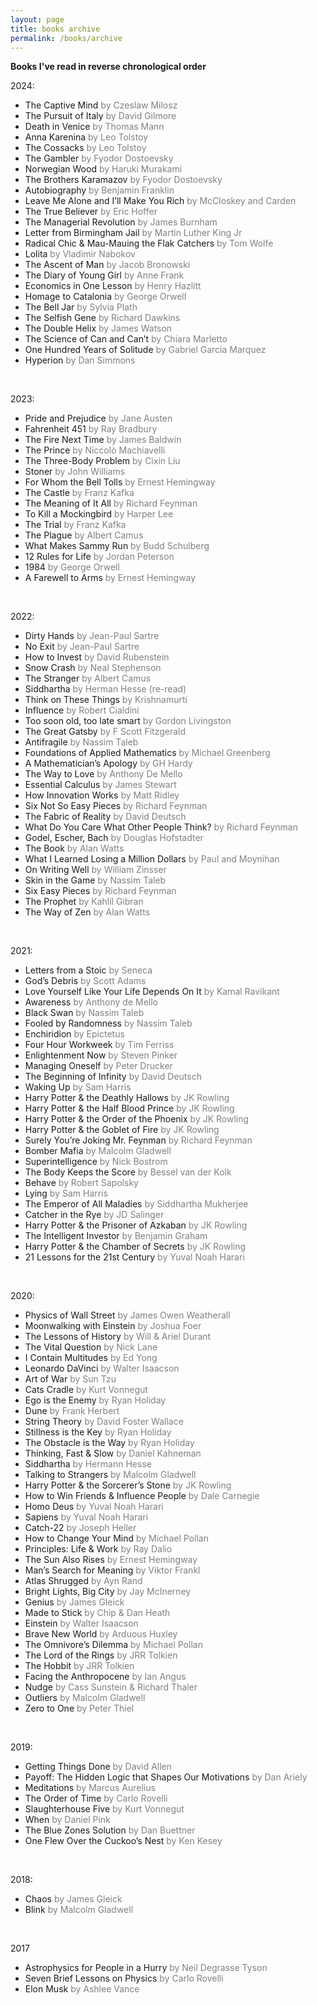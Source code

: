 ```yaml
---
layout: page
title: books archive
permalink: /books/archive
---
```



**Books I've read in reverse chronological order**

2024:
- The Captive Mind <span style="color:gray">by Czeslaw Milosz</span>
- The Pursuit of Italy <span style="color:gray">by David Gilmore</span>
- Death in Venice <span style="color:gray">by Thomas Mann</span>
- Anna Karenina <span style="color:gray">by Leo Tolstoy</span>
- The Cossacks <span style="color:gray">by Leo Tolstoy</span>
- The Gambler <span style="color:gray">by Fyodor Dostoevsky</span>
- Norwegian Wood <span style="color:gray">by Haruki Murakami</span>
- The Brothers Karamazov <span style="color:gray">by Fyodor Dostoevsky</span>
- Autobiography <span style="color:gray">by Benjamin Franklin</span>
- Leave Me Alone and I’ll Make You Rich <span style="color:gray">by McCloskey and Carden</span>
- The True Believer <span style="color:gray">by Eric Hoffer</span>
- The Managerial Revolution <span style="color:gray">by James Burnham</span>
- Letter from Birmingham Jail <span style="color:gray">by Martin Luther King Jr</span>
- Radical Chic & Mau-Mauing the Flak Catchers <span style="color:gray">by Tom Wolfe</span>
- Lolita <span style="color:gray">by Vladimir Nabokov</span>
- The Ascent of Man <span style="color:gray">by Jacob Bronowski</span>
- The Diary of Young Girl <span style="color:gray">by Anne Frank</span>
- Economics in One Lesson <span style="color:gray">by Henry Hazlitt</span>
- Homage to Catalonia <span style="color:gray">by George Orwell</span>
- The Bell Jar <span style="color:gray">by Sylvia Plath</span>
- The Selfish Gene <span style="color:gray">by Richard Dawkins</span>
- The Double Helix <span style="color:gray">by James Watson</span>
- The Science of Can and Can’t <span style="color:gray">by Chiara Marletto</span>
- One Hundred Years of Solitude <span style="color:gray">by Gabriel Garcia Marquez</span>
- Hyperion <span style="color:gray">by Dan Simmons</span>

<br/>

2023:
- Pride and Prejudice <span style="color:gray">by Jane Austen</span>
- Fahrenheit 451 <span style="color:gray">by Ray Bradbury</span>
- The Fire Next Time <span style="color:gray">by James Baldwin</span>
- The Prince <span style="color:gray">by Niccolò Machiavelli</span>
- The Three-Body Problem <span style="color:gray">by Cixin Liu</span>
- Stoner <span style="color:gray">by John Williams</span>
- For Whom the Bell Tolls <span style="color:gray">by Ernest Hemingway</span>
- The Castle <span style="color:gray">by Franz Kafka</span>
- The Meaning of It All <span style="color:gray">by Richard Feynman</span>
- To Kill a Mockingbird <span style="color:gray">by Harper Lee</span>
- The Trial <span style="color:gray">by Franz Kafka</span>
- The Plague <span style="color:gray">by Albert Camus</span>
- What Makes Sammy Run <span style="color:gray">by Budd Schulberg</span>
- 12 Rules for Life <span style="color:gray">by Jordan Peterson</span>
- 1984 <span style="color:gray">by George Orwell</span>
- A Farewell to Arms <span style="color:gray">by Ernest Hemingway</span>

<br/>

2022:
- Dirty Hands <span style="color:gray">by Jean-Paul Sartre</span>
- No Exit <span style="color:gray">by Jean-Paul Sartre</span>
- How to Invest <span style="color:gray">by David Rubenstein</span>
- Snow Crash <span style="color:gray">by Neal Stephenson</span>
- The Stranger <span style="color:gray">by Albert Camus</span>
- Siddhartha <span style="color:gray">by Herman Hesse (re-read)</span>
- Think on These Things <span style="color:gray">by Krishnamurti</span>
- Influence <span style="color:gray">by Robert Cialdini</span>
- Too soon old, too late smart <span style="color:gray">by Gordon Livingston</span>
- The Great Gatsby <span style="color:gray">by F Scott Fitzgerald</span>
- Antifragile <span style="color:gray">by Nassim Taleb</span>
- Foundations of Applied Mathematics <span style="color:gray">by Michael Greenberg</span>
- A Mathematician’s Apology <span style="color:gray">by GH Hardy</span>
- The Way to Love <span style="color:gray">by Anthony De Mello</span>
- Essential Calculus <span style="color:gray">by James Stewart</span>
- How Innovation Works <span style="color:gray">by Matt Ridley</span>
- Six Not So Easy Pieces <span style="color:gray">by Richard Feynman</span>
- The Fabric of Reality <span style="color:gray">by David Deutsch</span>
- What Do You Care What Other People Think? <span style="color:gray">by Richard Feynman</span>
- Godel, Escher, Bach <span style="color:gray">by Douglas Hofstadter</span>
- The Book <span style="color:gray">by Alan Watts</span>
- What I Learned Losing a Million Dollars <span style="color:gray">by Paul and Moynihan</span>
- On Writing Well <span style="color:gray">by William Zinsser</span>
- Skin in the Game <span style="color:gray">by Nassim Taleb</span>
- Six Easy Pieces <span style="color:gray">by Richard Feynman</span>
- The Prophet <span style="color:gray">by Kahlil Gibran</span>
- The Way of Zen <span style="color:gray">by Alan Watts</span>

<br/>

2021:
- Letters from a Stoic <span style="color:gray">by Seneca</span>
- God’s Debris <span style="color:gray">by Scott Adams</span>
- Love Yourself Like Your Life Depends On It <span style="color:gray">by Kamal Ravikant</span>
- Awareness <span style="color:gray">by Anthony de Mello</span>
- Black Swan <span style="color:gray">by Nassim Taleb</span>
- Fooled by Randomness <span style="color:gray">by Nassim Taleb</span>
- Enchiridion <span style="color:gray">by Epictetus</span>
- Four Hour Workweek <span style="color:gray">by Tim Ferriss</span>
- Enlightenment Now <span style="color:gray">by Steven Pinker</span>
- Managing Oneself <span style="color:gray">by Peter Drucker</span>
- The Beginning of Infinity <span style="color:gray">by David Deutsch</span>
- Waking Up <span style="color:gray">by Sam Harris</span>
- Harry Potter & the Deathly Hallows <span style="color:gray">by JK Rowling</span>
- Harry Potter & the Half Blood Prince <span style="color:gray">by JK Rowling</span>
- Harry Potter & the Order of the Phoenix <span style="color:gray">by JK Rowling</span>
- Harry Potter & the Goblet of Fire <span style="color:gray">by JK Rowling</span>
- Surely You’re Joking Mr. Feynman <span style="color:gray">by Richard Feynman</span>
- Bomber Mafia <span style="color:gray">by Malcolm Gladwell</span>
- Superintelligence <span style="color:gray">by Nick Bostrom</span>
- The Body Keeps the Score <span style="color:gray">by Bessel van der Kolk</span>
- Behave <span style="color:gray">by Robert Sapolsky</span>
- Lying <span style="color:gray">by Sam Harris</span>
- The Emperor of All Maladies <span style="color:gray">by Siddhartha Mukherjee</span>
- Catcher in the Rye <span style="color:gray">by JD Salinger</span>
- Harry Potter & the Prisoner of Azkaban <span style="color:gray">by JK Rowling</span>
- The Intelligent Investor <span style="color:gray">by Benjamin Graham</span>
- Harry Potter & the Chamber of Secrets <span style="color:gray">by JK Rowling</span>
- 21 Lessons for the 21st Century <span style="color:gray">by Yuval Noah Harari</span>

<br/>

2020:
- Physics of Wall Street <span style="color:gray">by James Owen Weatherall</span>
- Moonwalking with Einstein <span style="color:gray">by Joshua Foer</span>
- The Lessons of History <span style="color:gray">by Will & Ariel Durant</span>
- The Vital Question <span style="color:gray">by Nick Lane</span>
- I Contain Multitudes <span style="color:gray">by Ed Yong</span>
- Leonardo DaVinci <span style="color:gray">by Walter Isaacson</span>
- Art of War <span style="color:gray">by Sun Tzu</span>
- Cats Cradle <span style="color:gray">by Kurt Vonnegut</span>
- Ego is the Enemy <span style="color:gray">by Ryan Holiday</span>
- Dune <span style="color:gray">by Frank Herbert</span>
- String Theory <span style="color:gray">by David Foster Wallace</span>
- Stillness is the Key <span style="color:gray">by Ryan Holiday</span>
- The Obstacle is the Way <span style="color:gray">by Ryan Holiday</span>
- Thinking, Fast & Slow <span style="color:gray">by Daniel Kahneman</span>
- Siddhartha <span style="color:gray">by Hermann Hesse</span>
- Talking to Strangers <span style="color:gray">by Malcolm Gladwell</span>
- Harry Potter & the Sorcerer’s Stone <span style="color:gray">by JK Rowling</span>
- How to Win Friends & Influence People <span style="color:gray">by Dale Carnegie</span>
- Homo Deus <span style="color:gray">by Yuval Noah Harari</span>
- Sapiens <span style="color:gray">by Yuval Noah Harari</span>
- Catch-22 <span style="color:gray">by Joseph Heller</span>
- How to Change Your Mind <span style="color:gray">by Michael Pollan</span>
- Principles: Life & Work <span style="color:gray">by Ray Dalio</span>
- The Sun Also Rises <span style="color:gray">by Ernest Hemingway</span>
- Man’s Search for Meaning <span style="color:gray">by Viktor Frankl</span>
- Atlas Shrugged <span style="color:gray">by Ayn Rand</span>
- Bright Lights, Big City <span style="color:gray">by Jay McInerney</span>
- Genius <span style="color:gray">by James Gleick</span>
- Made to Stick <span style="color:gray">by Chip & Dan Heath</span>
- Einstein <span style="color:gray">by Walter Isaacson</span>
- Brave New World <span style="color:gray">by Arduous Huxley</span>
- The Omnivore’s Dilemma <span style="color:gray">by Michael Pollan</span>
- The Lord of the Rings <span style="color:gray">by JRR Tolkien</span>
- The Hobbit <span style="color:gray">by JRR Tolkien</span>
- Facing the Anthropocene <span style="color:gray">by Ian Angus</span>
- Nudge <span style="color:gray">by Cass Sunstein & Richard Thaler</span>
- Outliers <span style="color:gray">by Malcolm Gladwell</span>
- Zero to One <span style="color:gray">by Peter Thiel</span>

<br/>

2019:
- Getting Things Done <span style="color:gray">by David Allen</span>
- Payoff: The Hidden Logic that Shapes Our Motivations <span style="color:gray">by Dan Ariely</span>
- Meditations <span style="color:gray">by Marcus Aurelius</span>
- The Order of Time <span style="color:gray">by Carlo Rovelli</span>
- Slaughterhouse Five <span style="color:gray">by Kurt Vonnegut</span>
- When <span style="color:gray">by Daniel Pink</span>
- The Blue Zones Solution <span style="color:gray">by Dan Buettner</span>
- One Flew Over the Cuckoo’s Nest <span style="color:gray">by Ken Kesey</span>

<br/>

2018:
- Chaos <span style="color:gray">by James Gleick</span>
- Blink <span style="color:gray">by Malcolm Gladwell</span>

<br/>

2017
- Astrophysics for People in a Hurry <span style="color:gray">by Neil Degrasse Tyson</span>
- Seven Brief Lessons on Physics <span style="color:gray">by Carlo Rovelli</span>
- Elon Musk <span style="color:gray">by Ashlee Vance</span>